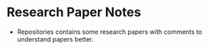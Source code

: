 # Research Paper Notes
- Repositories contains some research papers with comments to understand papers better.
